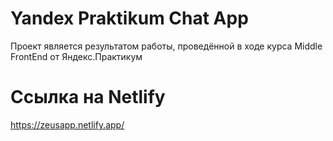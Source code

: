 # Yandex Praktikum Chat App 
Проект является результатом работы, проведённой в ходе курса Middle FrontEnd от Яндекс.Практикум
# Ссылка на Netlify
<a href="https://zeusapp.netlify.app/">https://zeusapp.netlify.app/</a>
